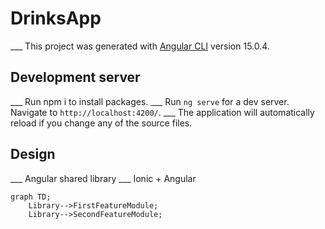 # DrinksApp

___ This project was generated with [Angular CLI](https://github.com/angular/angular-cli) version 15.0.4.

## Development server

___ Run npm i to install packages.
___ Run `ng serve` for a dev server. Navigate to `http://localhost:4200/`. 
___ The application will automatically reload if you change any of the source files.

## Design

___ Angular shared library
___ Ionic + Angular

```mermaid
graph TD;
    Library-->FirstFeatureModule;
    Library-->SecondFeatureModule;
```
